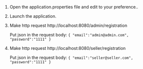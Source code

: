 1. Open the application.properties file and edit to your preference..
2. Launch the application.
3. Make http request http://localhost:8080/admin/registration

   Put json in the request body:
   `{
   "email":"admin@admin.com",
   "password":"1111"
   }`

4. Make http request http://localhost:8080/seller/registration

   Put json in the request body:
   `{
   "email":"seller@seller.com",
   "password":"1111"
   }`
